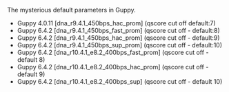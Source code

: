 The mysterious default parameters in Guppy.

- Guppy 4.0.11 [dna_r9.4.1_450bps_hac_prom] (qscore cut off default:7)
- Guppy 6.4.2 [dna_r9.4.1_450bps_fast_prom] (qscore cut off - default:8)
- Guppy 6.4.2 [dna_r9.4.1_450bps_hac_prom] (qscore cut off - default:9)
- Guppy 6.4.2 [dna_r9.4.1_450bps_sup_prom] (qscore cut off - default:10)
- Guppy 6.4.2 [dna_r10.4.1_e8.2_400bps_fast_prom] (qscore cut off - default 8) 
- Guppy 6.4.2 [dna_r10.4.1_e8.2_400bps_hac_prom] (qscore cut off - default 9)
- Guppy 6.4.2 [dna_r10.4.1_e8.2_400bps_sup] (qscore cut off - default 10)

